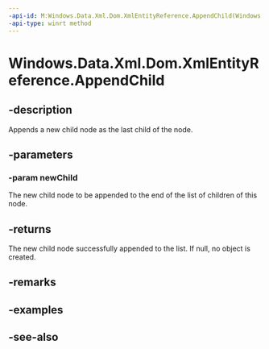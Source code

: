 ----api-id: M:Windows.Data.Xml.Dom.XmlEntityReference.AppendChild(Windows.Data.Xml.Dom.IXmlNode)
-api-type: winrt method
---<!-- Method syntaxpublic Windows.Data.Xml.Dom.IXmlNode AppendChild(Windows.Data.Xml.Dom.IXmlNode newChild)--># Windows.Data.Xml.Dom.XmlEntityReference.AppendChild## -descriptionAppends a new child node as the last child of the node.## -parameters### -param newChildThe new child node to be appended to the end of the list of children of this node.## -returnsThe new child node successfully appended to the list. If null, no object is created.## -remarks## -examples## -see-also